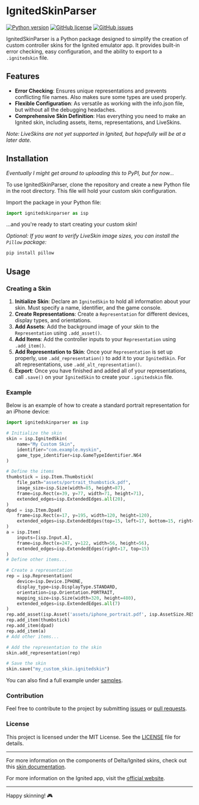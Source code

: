 # IgnitedSkinParser

[![Python version](https://img.shields.io/badge/python-3.8%2B-blue)](https://www.python.org/downloads/)
[![GitHub license](https://img.shields.io/github/license/jschoeny/ignitedskinparser)](LICENSE.md)
[![GitHub issues](https://img.shields.io/github/issues/jschoeny/ignitedskinparser)](https://github.com/jschoeny/ignitedskinparser/issues)


IgnitedSkinParser is a Python package designed to simplify the creation of custom controller skins for the Ignited emulator app. It provides built-in error checking, easy configuration, and the ability to export to a `.ignitedskin` file.

## Features

- **Error Checking**: Ensures unique representations and prevents conflicting file names. Also makes sure some types are used properly.
- **Flexible Configuration**: As versatile as working with the info.json file, but without all the debugging headaches.
- **Comprehensive Skin Definition**: Has everything you need to make an Ignited skin, including assets, items, representations, and LiveSkins.

*Note: LiveSkins are not yet supported in Ignited, but hopefully will be at a later date.*

## Installation

*Eventually I might get around to uploading this to PyPI, but for now...*

To use IgnitedSkinParser, clone the repository and create a new Python file in the root directory. This file will hold your custom skin configuration.

Import the package in your Python file:

```python
import ignitedskinparser as isp
```

...and you're ready to start creating your custom skin!

*Optional: If you want to verify LiveSkin image sizes, you can install the `Pillow` package:*

```bash
pip install pillow
```

## Usage

### Creating a Skin

1. **Initialize Skin**: Declare an `IgnitedSkin` to hold all information about your skin. Must specify a name, identifier, and the game console.
2. **Create Representations**: Create a `Representation` for different devices, display types, and orientations.
3. **Add Assets**: Add the background image of your skin to the `Representation` using `.add_asset()`.
4. **Add Items**: Add the controller inputs to your `Representation` using `.add_item()`.
5. **Add Representation to Skin**: Once your `Representation` is set up properly, use `.add_representation()` to add it to your `IgnitedSkin`. For alt representations, use `.add_alt_representation()`.
6. **Export**: Once you have finished and added all of your representations, call `.save()` on your `IgnitedSkin` to create your `.ignitedskin` file.

### Example

Below is an example of how to create a standard portrait representation for an iPhone device:

```python
import ignitedskinparser as isp

# Initialize the skin
skin = isp.IgnitedSkin(
    name="My Custom Skin",
    identifier="com.example.myskin",
    game_type_identifier=isp.GameTypeIdentifier.N64
)

# Define the items
thumbstick = isp.Item.Thumbstick(
    file_path="assets/portrait_thumbstick.pdf",
    image_size=isp.Size(width=85, height=87),
    frame=isp.Rect(x=39, y=77, width=71, height=71),
    extended_edges=isp.ExtendedEdges.all(20),
)
dpad = isp.Item.Dpad(
    frame=isp.Rect(x=17, y=195, width=120, height=120),
    extended_edges=isp.ExtendedEdges(top=15, left=17, bottom=15, right=7)
)
a = isp.Item(
    inputs=[isp.Input.A],
    frame=isp.Rect(x=247, y=122, width=56, height=56),
    extended_edges=isp.ExtendedEdges(right=17, top=15)
)
# Define other items...

# Create a representation
rep = isp.Representation(
    device=isp.Device.IPHONE,
    display_type=isp.DisplayType.STANDARD,
    orientation=isp.Orientation.PORTRAIT,
    mapping_size=isp.Size(width=320, height=480),
    extended_edges=isp.ExtendedEdges.all(7)
)
rep.add_asset(isp.Asset('assets/iphone_portrait.pdf', isp.AssetSize.RESIZABLE))
rep.add_item(thumbstick)
rep.add_item(dpad)
rep.add_item(a)
# Add other items...

# Add the representation to the skin
skin.add_representation(rep)

# Save the skin
skin.save("my_custom_skin.ignitedskin")
```

You can also find a full example under [samples](samples).

### Contribution

Feel free to contribute to the project by submitting [issues](https://github.com/jschoeny/ignitedskinparser/issues) or [pull requests](https://github.com/jschoeny/ignitedskinparser/pulls).

### License

This project is licensed under the MIT License. See the [LICENSE](LICENSE.md) file for details.

---
For more information on the components of Delta/Ignited skins, check out this [skin documentation](https://noah978.gitbook.io/delta-docs/skins).

For more information on the Ignited app, visit the [official website](https://litritt.com/ignited).

---

Happy skinning! 🎮

